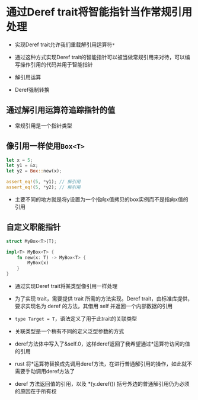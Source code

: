 # 通过Deref trait将智能指针当作常规引用处理

- 实现Deref trait允许我们重载解引用运算符`*`
- 通过这种方式实现Deref trait的智能指针可以被当做常规引用来对待，可以编写操作引用的代码并用于智能指针

- 解引用运算

- Deref强制转换

## 通过解引用运算符追踪指针的值

- 常规引用是一个指针类型

## 像引用一样使用`Box<T>`

```rs
let x = 5;
let y1 = &x;
let y2 = Box::new(x);

assert_eq!(5, *y1); // 解引用
assert_eq!(5, *y2); // 解引用
```

- 主要不同的地方就是将y设置为一个指向x值拷贝的box实例而不是指向x值的引用

## 自定义职能指针
```rs
struct MyBox<T>(T);

impl<T> MyBox<T> {
    fn new(x: T) -> MyBox<T> {
        MyBox(x)
    }
}
```

- 通过实现Deref trait将某类型像引用一样处理

- 为了实现 trait，需要提供 trait 所需的方法实现。Deref trait，由标准库提供，要求实现名为 deref 的方法，其借用 self 并返回一个内部数据的引用

- `type Target = T`，语法定义了用于此trait的关联类型

- 关联类型是一个稍有不同的定义泛型参数的方式

- deref方法体中写入了&self.0，这样deref返回了我希望通过*运算符访问的值的引用

- rust 将*运算符替换成先调用deref方法，在进行普通解引用的操作，如此就不需要手动调用deref方法了

- deref 方法返回值的引用，以及 *(y.deref()) 括号外边的普通解引用仍为必须的原因在于所有权